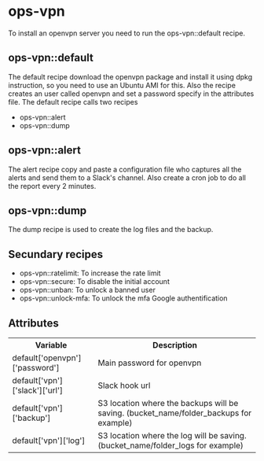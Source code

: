 # ops-vpn

To install an openvpn server you need to run the ops-vpn::default recipe.

## ops-vpn::default

The default recipe download the openvpn package and install it using dpkg instruction, so you need to use an Ubuntu AMI for this.
Also the recipe creates an user called openvpn and set a password specify in the attributes file. The default recipe calls two recipes

- ops-vpn::alert
- ops-vpn::dump


## ops-vpn::alert

The alert recipe copy and paste a configuration file who captures all the alerts and send them to a Slack's channel. Also create a cron job
to do all the report every 2 minutes.

## ops-vpn::dump

The dump recipe is used to create the log files and the backup.

## Secundary recipes
- ops-vpn::ratelimit: To increase the rate limit
- ops-vpn::secure: To disable the initial account
- ops-vpn::unban: To unlock a banned user
- ops-vpn::unlock-mfa: To unlock the mfa Google authentification

## Attributes

<table>
  <tr>
    <th>Variable</th>
    <th>Description</th>
  </tr>

  <tr>
  <td>default['openvpn']['password']</td>
  <td>Main password for openvpn</td>
  </tr>

  <tr>
  <td>default['vpn']['slack']['url']</td>
  <td>Slack hook url</td>
  </tr>

  <tr>
  <td>default['vpn']['backup']</td>
  <td>S3 location where the backups will be saving. (bucket_name/folder_backups for example)</td>
  </tr>

  <tr>
  <td>default['vpn']['log']</td>
  <td>S3 location where the log will be saving. (bucket_name/folder_logs for example)</td>
  </tr>
</table>
